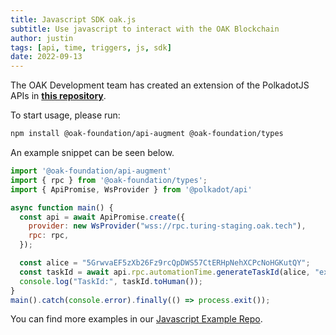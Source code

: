 ```yaml
---
title: Javascript SDK oak.js
subtitle: Use javascript to interact with the OAK Blockchain
author: justin
tags: [api, time, triggers, js, sdk]
date: 2022-09-13
---
```


The OAK Development team has created an extension of the PolkadotJS APIs in **[this repository](https://github.com/OAK-Foundation/oak.js)**.

To start usage, please run:
```bash
npm install @oak-foundation/api-augment @oak-foundation/types
```

An example snippet can be seen below.
```javascript
import '@oak-foundation/api-augment'
import { rpc } from '@oak-foundation/types';
import { ApiPromise, WsProvider } from '@polkadot/api'

async function main() {
  const api = await ApiPromise.create({
    provider: new WsProvider("wss://rpc.turing-staging.oak.tech"),
    rpc: rpc,
  });

  const alice = "5GrwvaEF5zXb26Fz9rcQpDWS57CtERHpNehXCPcNoHGKutQY";
  const taskId = await api.rpc.automationTime.generateTaskId(alice, "example_provided_it");
  console.log("TaskId:", taskId.toHuman());
}
main().catch(console.error).finally(() => process.exit()); 
```

You can find more examples in our [Javascript Example Repo](https://github.com/OAK-Foundation/javascript-examples).
